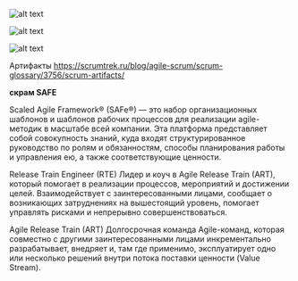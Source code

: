 
![alt text](https://static.probusiness.by/n/04/6/skram_master_1.jpg)

![alt text](https://finswin.com/netcat_files/userfiles/Proektoved/Metody/38.jpg)


![alt text](
https://www.slideteam.net/media/catalog/product/cache/1280x720/s/c/scrum_process_framework_agile_scrum_artifacts_slide01.jpg)


Артифакты 
https://scrumtrek.ru/blog/agile-scrum/scrum-glossary/3756/scrum-artifacts/

**скрам SAFE**

Scaled Agile Framework® (SAFe®) — это набор организационных шаблонов и шаблонов рабочих процессов для реализации agile-методик в масштабе всей компании. Эта платформа представляет собой совокупность знаний, куда входят структурированное руководство по ролям и обязанностям, способы планирования работы и управления ею, а также соответствующие ценности.


Release Train Engineer (RTE)
Лидер и коуч в Agile Release Train (ART), который помогает в реализации процессов, мероприятий и достижении целей. Взаимодействует с заинтересованными лицами, сообщает о возникающих затруднениях на вышестоящий уровень, помогает управлять рисками и непрерывно совершенствоваться.

Agile Release Train (ART)
Долгосрочная команда Agile-команд, которая совместно с другими заинтересованными лицами инкрементально разрабатывает, внедряет и, там где применимо, эксплуатирует одно или несколько решений внутри потока поставки ценности (Value Stream).
